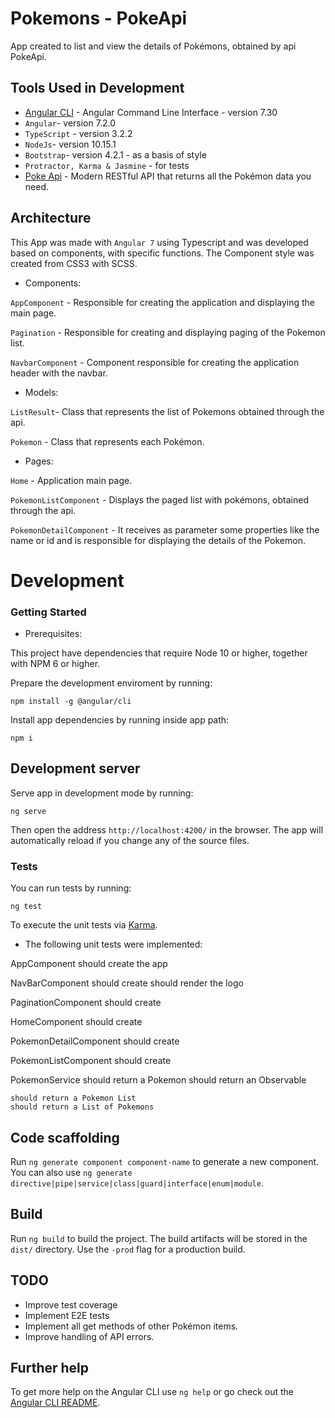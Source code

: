 # Pokemons - PokeApi

App created to list and view the details of Pokémons, obtained by api PokeApi.

## Tools Used in Development

*  [Angular CLI](https://github.com/angular/angular-cli) - Angular Command Line Interface - version 7.30
* `Angular`- version 7.2.0
* `TypeScript` - version 3.2.2
* `NodeJs`- version 10.15.1
* `Bootstrap`- version 4.2.1 - as a basis of style
* `Protractor, Karma & Jasmine` - for tests
* [Poke Api](https://pokeapi.co/) - Modern RESTful API that returns all the Pokémon data you need.


## Architecture

This App was made with `Angular 7` using Typescript and was developed based on components, with specific functions. The Component style was created from CSS3 with SCSS.


* Components:

`AppComponent` - Responsible for creating the application and displaying the main page.

`Pagination` - Responsible for creating and displaying paging of the Pokemon list.

`NavbarComponent` - Component responsible for creating the application header with the navbar.



* Models:

`ListResult`- Class that represents the list of Pokemons obtained through the api.

`Pokemon` - Class that represents each Pokémon.


* Pages:

`Home` - Application main page.

`PokemonListComponent` - Displays the paged list with pokémons, obtained through the api.

`PokemonDetailComponent` - It receives as parameter some properties like the name or id and is responsible for displaying the details of the Pokemon.



# Development

### Getting Started

* Prerequisites:

This project have dependencies that require Node 10 or higher, together with NPM 6 or higher.

Prepare the development enviroment by running:

```
npm install -g @angular/cli
```

Install app dependencies by running inside app path:

```
npm i
```

## Development server

Serve app in development mode by running:

```
ng serve
```

Then open the address `http://localhost:4200/` in the browser. The app will automatically reload if you change any of the source files.


### Tests

You can run tests by running:

```
ng test
```

To execute the unit tests via [Karma](https://karma-runner.github.io).

* The following unit tests were implemented:

AppComponent
    should create the app

NavBarComponent
    should create
    should render the logo

PaginationComponent
    should create

HomeComponent
    should create

PokemonDetailComponent
    should create

PokemonListComponent
    should create

PokemonService
    should return a Pokemon
    should return an Observable<Pokemon>
    
    should return a Pokemon List
    should return a List of Pokemons


## Code scaffolding

Run `ng generate component component-name` to generate a new component. You can also use `ng generate directive|pipe|service|class|guard|interface|enum|module`.

## Build

Run `ng build` to build the project. The build artifacts will be stored in the `dist/` directory. Use the `-prod` flag for a production build.

## TODO
* Improve test coverage
* Implement E2E tests
* Implement all get methods of other Pokémon items.
* Improve handling of API errors.


## Further help

To get more help on the Angular CLI use `ng help` or go check out the [Angular CLI README](https://github.com/angular/angular-cli/blob/master/README.md).

